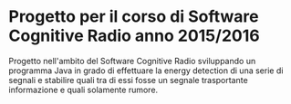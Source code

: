 # Progetto per il corso di Software Cognitive Radio anno 2015/2016

Progetto nell'ambito del Software Cognitive Radio sviluppando un programma Java in grado di effettuare la energy detection di una serie di segnali e stabilire quali tra di essi fosse un segnale trasportante informazione e quali solamente rumore.
